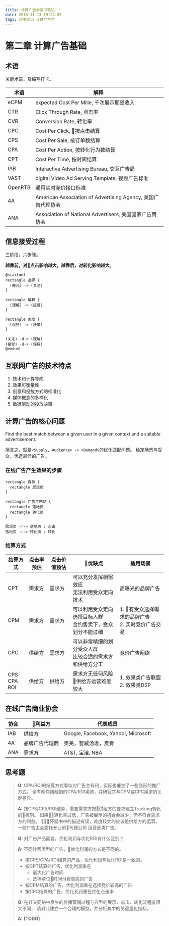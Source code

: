 ```yaml
---
title: 计算广告学读书笔记·一
date: 2018-11-13 19:24:59
tags: 读书笔记 计算广告学
---
```

# 第二章 计算广告基础
## 术语
关键术语，及缩写打卡。

|术语|解释|
|---|---|
|eCPM|expected Cost Per Mille, 千次展示期望收入|
|CTR|Click Through Rate, 点击率|
|CVR|Conversion Rate, 转化率|
|CPC|Cost Per Click, 按点击结算|
|CPS|Cost Per Sale, 按订单数结算|
|CPA|Cost Per Action, 按转化行为数结算|
|CPT|Cost Per Time, 按时间结算|
|IAB|Interactive Advertising Bureau, 交互广告局|
|VAST|digital Video Ad Serving Template, 视频广告标准|
|OpenRTB|通用实时竞价接口标准|
|4A|American Association of Advertising Agency, 美国广告代理协会|
|ANA|Association of National Advertisers, 美国国家广告商协会|

## 信息接受过程
三阶段，六步骤。

__越靠前，对点击影响越大，越靠后，对转化影响越大。__

```plantuml
@startuml
rectangle 选择 {
  (曝光) -> (关注)
}

rectangle 解释 {
  (理解) -> (接受)
}

rectangle 态度 {
  (保持) -> (决策)
}

(关注) -d-> (理解)
(接受) -d-> (保持)
@enduml
```
## 互联网广告的技术特点
1. 技术和计算导向
2. 效果可衡量性
3. 创意和投放方式的标准化
4. 媒体概念的多样化
5. 数据驱动的投放决策

## 计算广告的核心问题
Find the best match between a given user in a given context and a suitable advertisement.

简言之，就是`<Supply, Audience> -> <Demand>`的优化匹配问题。
给定场景与受众，优选最佳的广告。

### 在线广告产生效果的步骤
```plantuml
rectangle 媒体 {
  rectangle 展现页
}

rectangle 广告主网站 {
  rectangle 落地页
  rectangle 转化页
}

展现页 -r-> 落地页 : 点击
落地页 -r-> 转化页 : 转化
```

### 结算方式
|结算方式|点击率预估|点击价值预估|优缺点|适用场景|
|---|---|---|---|---|
|CPT|需求方|需求方|可以充分发挥橱窗效应<br>无法利用受众定向技术|高曝光的品牌广告|
|CPM|需求方|需求方|可以利用受众定向选择目标人群<br>合约售卖下，受众划分不能过细|1. 有受众选择需求的品牌广告<br>2. 实时竞价广告交易|
|CPC|供给方|需求方|可以非常精细的划分受众人群<br>比较合适的需求方和供给方分工|竞价广告网络|
|CPS<br>CPA<br>ROI|供给方|供给方|需求方无任何风险<br>供给方运营难度较大|1. 效果类广告联盟<br>2. 效果类DSP|

## 在线广告商业协会
|协会|利益方|代表成员|
|---|---|---|
|IAB|供给方|Google, Facebook, Yahoo!, Microsoft|
|4A|品牌广告代理商|奥美，智威汤逊，麦肯|
|ANA|需求方|AT&T, 宝洁, NBA|

## 思考题
> __Q:__ CPA/ROI的结算方式看似对广告主有利，实际也催生了一些变形的推广方式。
> 请考察你接触到的CPA/ROI渠道，并研究其与CPM或CPC渠道的关键差异。
>
> __A:__ 按CPS/CPA/ROI结算，需要需求方按供给方的要求建立Tracking转化的机制。
> 如果转化率过低，广告被展示的机会会减少，仍不符合需求方的利益。
> 怀疑书中的描述有误，难度较大的应该是供给方的运营。一般广告主会委托专业的代理公司
> 运营此类广告。

> __Q:__ 对广告产品而言，优化利润与优化ROI有什么区别？
>
> __A:__ 不同计费类型的广告，优化利润的方式是不同的。
> * 按CPS/CPA/ROI结算的产品，优化利润与优化ROI是一致的。
> * 按CPT结算的广告，优化利润重在
>   * 最大化广告时间
>   * 选择单位时间付费更高的广告
> * 按CPM结算的广告，优化利润重在选择竞价较高的广告
> * 按CPC结算的广告，优化利润重在优化点击率

> __Q:__ 在社交网络中发生的传播营销过程与典型的展示、点击、转化流程有很大不同，
> 请对此建立一个合理的模型，并分析其中的关键量化指标。
>
> __A:__ **[TODO]**